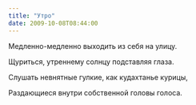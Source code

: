 ```yaml
---
title: "Утро"
date: 2009-10-08T08:44:00
---
```


Медленно-медленно выходить из себя на улицу.

Щуриться, утреннему солнцу подставляя глаза.

Слушать невнятные гулкие, как кудахтанье курицы,

Раздающиеся внутри собственной головы голоса.

